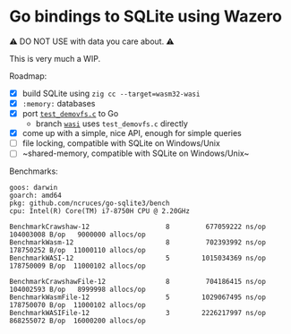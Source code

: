 # Go bindings to SQLite using Wazero

⚠️ DO NOT USE with data you care about. ⚠️

This is very much a WIP.

Roadmap:
- [x] build SQLite using `zig cc --target=wasm32-wasi`
- [x] `:memory:` databases
- [x] port [`test_demovfs.c`](https://www.sqlite.org/src/doc/trunk/src/test_demovfs.c) to Go
  - branch [`wasi`](https://github.com/ncruces/go-sqlite3/tree/wasi) uses `test_demovfs.c` directly
- [x] come up with a simple, nice API, enough for simple queries
- [ ] file locking, compatible with SQLite on Windows/Unix
- [ ] ~shared-memory, compatible with SQLite on Windows/Unix~

Benchmarks:

```
goos: darwin
goarch: amd64
pkg: github.com/ncruces/go-sqlite3/bench
cpu: Intel(R) Core(TM) i7-8750H CPU @ 2.20GHz

BenchmarkCrawshaw-12                   8         677059222 ns/op        104003008 B/op   9000000 allocs/op
BenchmarkWasm-12                       8         702393992 ns/op        178750252 B/op  11000110 allocs/op
BenchmarkWASI-12                       5        1015034369 ns/op        178750009 B/op  11000102 allocs/op

BenchmarkCrawshawFile-12               8         704186415 ns/op        104002593 B/op   8999998 allocs/op
BenchmarkWasmFile-12                   5        1029067495 ns/op        178750070 B/op  11000102 allocs/op
BenchmarkWASIFile-12                   3        2226217997 ns/op        868255072 B/op  16000200 allocs/op
```
